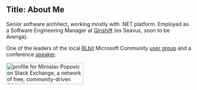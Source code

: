 Title: About Me
---

Senior software architect, working mostly with .NET platform. Employed as a Software Engineering Manager at [Qinshift](https://qinshift.com/) (ex Seavus, soon to be Avenga).

One of the leaders of the local [BLbit](https://www.meetup.com/blbitug/) Microsoft Community [user group](https://www.facebook.com/groups/blbit/) and a conference [speaker](http://miroslavpopovic.com/speaking).

[<img src="http://stackexchange.com/users/flair/41050.png?theme=clean" width="208" height="58" alt="profile for Miroslav Popovic on Stack Exchange, a network of free, community-driven Q&A sites" title="profile for Miroslav Popovic on Stack Exchange, a network of free, community-driven Q&A sites" />](http://stackexchange.com/users/41050/miroslav-popovic1)

<div class="row">
    <div class="col-sm-6">
        <script type="text/javascript" src="https://sessionize.com/api/speaker/events/c9eab74e-f865-483a-ae4e-23321eb4105e/0x1x3fb393x"></script>
    </div>
    <div class="col-sm-6">
        <script type="text/javascript" src="https://sessionize.com/api/speaker/sessions/c9eab74e-f865-483a-ae4e-23321eb4105e/0x1x3fb393x"></script>
    </div>
</div>
